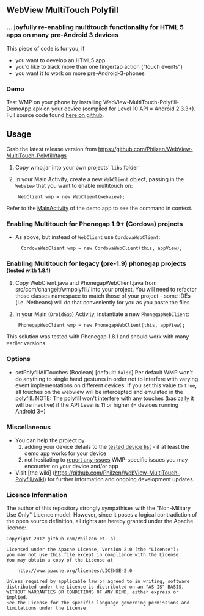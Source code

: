 WebView MultiTouch Polyfill
---------------------------
### ... joyfully re-enabling multitouch functionality for HTML 5 apps on many pre-Android 3 devices</small>

This piece of code is for you, if
* you want to develop an HTML5 app
* you'd like to track more than one fingertap action ("touch events")
* you want it to work on more pre-Android-3-phones


### Demo
Test WMP on your phone by installing WebView-MultiTouch-Polyfill-DemoApp.apk on your device (compiled for Level 10 API = Android 2.3.3+).
Full source code found [here on github](https://github.com/Philzen/Webview-MultiTouch-Polyfill-Demo).


## Usage

Grab the latest release version from https://github.com/Philzen/WebView-MultiTouch-Polyfill/tags

1. Copy wmp.jar into your own projects' `libs` folder
2. In your Main Activity, create a new `WebClient` object, passing in the `WebView` that you want to enable multitouch on:

		WebClient wmp = new WebClient(webview);

Refer to the [MainActivity](https://github.com/Philzen/Webview-MultiTouch-Polyfill-Demo/blob/master/src/com/changeit/wmpdemo/MainActivity.java) of the demo app to see the command in context.

### Enabling Multitouch for Phonegap 1.9+ (Cordova) projects

- As above, but instead of `WebClient` use `CordovaWebClient`:

		CordovaWebClient wmp = new CordovaWebClient(this, appView);

### Enabling Multitouch for legacy (pre-1.9) phonegap projects <sub>(tested with 1.8.1)</small>

1. Copy WebClient.java and PhonegapWebClient.java from src/com/changeit/wmpolyfill/ into your project. You will need to refactor those classes namespace to match those of your project - some IDEs (i.e. Netbeans) will do that conveniently for you as you paste the files
2. In your Main (`DroidGap`) Activity, instantiate a new `PhonegapWebClient`:

		PhonegapWebClient wmp = new PhonegapWebClient(this, appView);

This solution was tested with Phonegap 1.8.1 and should work with many earlier versions.

### Options
* setPolyfillAllTouches (Boolean)    [default: `false`]
    Per default WMP won't do anything to single hand gestures in order not to interfere with varying event implementations on different devices. If you set this value to `true`, all touches on the webview will be intercepted and emulated in the polyfill.
	NOTE: The polyfill won't interfere with any touches (basically it will be inactive) if the API Level is 11 or higher (= devices running Android 3+)

### Miscellaneous
* You can help the project by
    1. adding your device details to the [tested device list](https://github.com/Philzen/WebView-MultiTouch-Polyfill/wiki/Device-Chart) - if at least the demo app works for your device
    2. not hesitating to [report any issues](https://github.com/Philzen/WebView-MultiTouch-Polyfill/issues) WMP-specific issues you may encounter on your device and/or app
* Visit [the wiki] (https://github.com/Philzen/WebView-MultiTouch-Polyfill/wiki) for further information and ongoing development updates.

### Licence Information
The author of this repository strongly sympathises with the "Non-Military Use Only" Licence model. However, since it poses a logical contradiction of the open source definition, all rights are hereby granted under the Apache licence:

	Copyright 2012 github.com/Philzen et. al.

	Licensed under the Apache License, Version 2.0 (the "License");
	you may not use this file except in compliance with the License.
	You may obtain a copy of the License at

		http://www.apache.org/licenses/LICENSE-2.0

	Unless required by applicable law or agreed to in writing, software
	distributed under the License is distributed on an "AS IS" BASIS,
	WITHOUT WARRANTIES OR CONDITIONS OF ANY KIND, either express or implied.
	See the License for the specific language governing permissions and
	limitations under the License.

